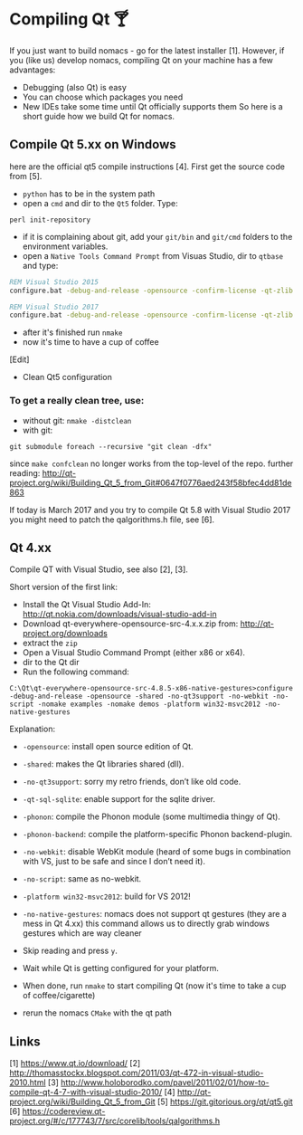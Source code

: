 # Compiling Qt 🍸
If you just want to build nomacs - go for the latest installer [1]. However, if
you (like us) develop nomacs, compiling Qt on your machine has a few
advantages:
- Debugging (also Qt) is easy
- You can choose which packages you need
- New IDEs take some time until Qt officially supports them
So here is a short guide how we build Qt for nomacs.

## Compile Qt 5.xx on Windows
here are the official qt5 compile instructions [4]. First get the source code from [5].

- ``python`` has to be in the system path
- open a ``cmd`` and dir to the ``Qt5`` folder. Type:
````
perl init-repository
````
- if it is complaining about git, add your ``git/bin`` and ``git/cmd`` folders to the environment variables.
- open a `Native Tools Command Prompt` from Visuas Studio, dir to `qtbase` and type:
```bat
REM Visual Studio 2015
configure.bat -debug-and-release -opensource -confirm-license -qt-zlib -qt-pcre -qt-freetype -opengl dynamic -qt-sql-sqlite -no-dbus -strip -plugin-sql-sqlite -make libs -nomake tools -nomake examples -nomake tests -platform win32-msvc2015
```
```bat
REM Visual Studio 2017
configure.bat -debug-and-release -opensource -confirm-license -qt-zlib -qt-pcre -qt-freetype -opengl dynamic -qt-sql-sqlite -no-dbus -strip -plugin-sql-sqlite -make libs -nomake tools -nomake examples -nomake tests -platform win32-msvc2017
```

- after it's finished run ``nmake``
- now it's time to have a cup of coffee

[Edit]
- Clean Qt5 configuration

### To get a really clean tree, use:

- without git: ``nmake -distclean``
- with git:
````
git submodule foreach --recursive "git clean -dfx"
````
since ``make confclean`` no longer works from the top-level of the repo.
further reading: http://qt-project.org/wiki/Building_Qt_5_from_Git#0647f0776aed243f58bfec4dd81de863

If today is March 2017 and you try to compile Qt 5.8 with Visual Studio 2017
you might need to patch the qalgorithms.h file, see [6].

## Qt 4.xx
Compile QT with Visual Studio, see also [2], [3].

Short version of the first link:
- Install the Qt Visual Studio Add-In: http://qt.nokia.com/downloads/visual-studio-add-in
- Download qt-everywhere-opensource-src-4.x.x.zip from: http://qt-project.org/downloads
- extract the `zip`
- Open a Visual Studio Command Prompt (either x86 or x64).
- dir to the Qt dir
- Run the following command:
````
C:\Qt\qt-everywhere-opensource-src-4.8.5-x86-native-gestures>configure -debug-and-release -opensource -shared -no-qt3support -no-webkit -no-script -nomake examples -nomake demos -platform win32-msvc2012 -no-native-gestures
````

Explanation:
- ``-opensource``: install open source edition of Qt.
- ``-shared``: makes the Qt libraries shared (dll).
- ``-no-qt3support``: sorry my retro friends, don’t like old code.
- ``-qt-sql-sqlite``: enable support for the sqlite driver.
- ``-phonon``: compile the Phonon module (some multimedia thingy of Qt).
- ``-phonon-backend``: compile the platform-specific Phonon backend-plugin.
- ``-no-webkit``: disable WebKit module (heard of some bugs in combination with VS, just to be safe and since I don’t need it).
- ``-no-script``: same as no-webkit.
- ``-platform win32-msvc2012``: build for VS 2012!
- ``-no-native-gestures``: nomacs does not support qt gestures (they are a mess in Qt 4.xx) this command allows us to directly grab windows gestures which are way cleaner


- Skip reading and press ``y``.
- Wait while Qt is getting configured for your platform.
- When done, run ``nmake`` to start compiling Qt (now it's time to take a cup of coffee/cigarette)
- rerun the nomacs ``CMake`` with the qt path

## Links
[1] https://www.qt.io/download/
[2] http://thomasstockx.blogspot.com/2011/03/qt-472-in-visual-studio-2010.html
[3] http://www.holoborodko.com/pavel/2011/02/01/how-to-compile-qt-4-7-with-visual-studio-2010/
[4] http://qt-project.org/wiki/Building_Qt_5_from_Git
[5] https://git.gitorious.org/qt/qt5.git
[6] https://codereview.qt-project.org/#/c/177743/7/src/corelib/tools/qalgorithms.h

